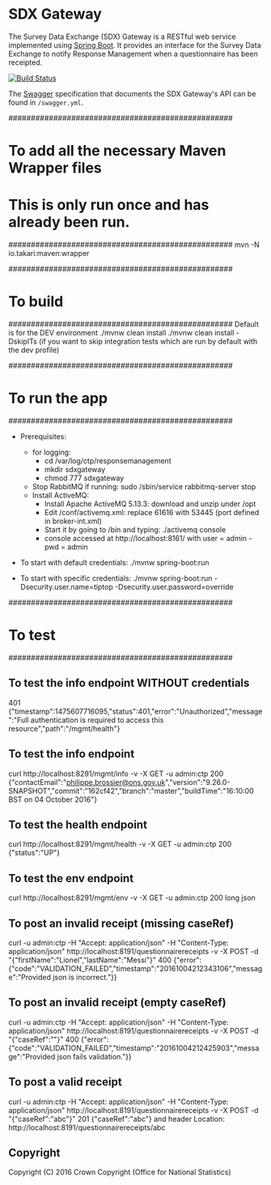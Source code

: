 # SDX Gateway
The Survey Data Exchange (SDX) Gateway is a RESTful web service implemented using [Spring Boot](http://projects.spring.io/spring-boot/). It provides an interface for the Survey Data Exchange to notify Response Management when a questionnaire has been receipted.

[![Build Status](https://travis-ci.org/ONSdigital/rm-sdx-gateway.svg?branch=master)](https://travis-ci.org/ONSdigital/rm-sdx-gateway)

The [Swagger](http://swagger.io/) specification that documents the SDX Gateway's API can be found in `/swagger.yml`.


##################################################
# To add all the necessary Maven Wrapper files
#
# This is only run once and has already been run.
##################################################
mvn -N io.takari:maven:wrapper


##################################################
# To build
##################################################
Default is for the DEV environment
./mvnw clean install
./mvnw clean install -DskipITs (if you want to skip integration tests which are run by default with the dev profile)


##################################################
# To run the app
##################################################
- Prerequisites:
    - for logging:
        - cd /var/log/ctp/responsemanagement
        - mkdir sdxgateway
        - chmod 777 sdxgateway
    - Stop RabbitMQ if running: sudo /sbin/service rabbitmq-server stop
    - Install ActiveMQ:
        - Install Apache ActiveMQ 5.13.3: download and unzip under /opt
        - Edit /conf/activemq.xml: replace 61616 with 53445 (port defined in broker-int.xml)
        - Start it by going to /bin and typing: ./activemq console
        - console accessed at http://localhost:8161/ with user = admin - pwd = admin

- To start with default credentials:
    ./mvnw spring-boot:run

- To start with specific credentials:
    ./mvnw spring-boot:run -Dsecurity.user.name=tiptop -Dsecurity.user.password=override


##################################################
# To test
##################################################
## To test the info endpoint WITHOUT credentials
401 {"timestamp":1475607716095,"status":401,"error":"Unauthorized","message":"Full authentication is required to access this resource","path":"/mgmt/health"}


## To test the info endpoint
curl http://localhost:8291/mgmt/info -v -X GET -u admin:ctp
200 {"contactEmail":"philippe.brossier@ons.gov.uk","version":"9.26.0-SNAPSHOT","commit":"162cf42","branch":"master","buildTime":"16:10:00 BST on 04 October 2016"}


## To test the health endpoint
curl http://localhost:8291/mgmt/health -v -X GET -u admin:ctp
200 {"status":"UP"}


## To test the env endpoint
curl http://localhost:8291/mgmt/env -v -X GET -u admin:ctp
200 long json


## To post an invalid receipt (missing caseRef)
curl -u admin:ctp -H "Accept: application/json" -H "Content-Type: application/json" http://localhost:8191/questionnairereceipts -v -X POST -d "{\"firstName\":\"Lionel\",\"lastName\":\"Messi\"}"
400 {"error":{"code":"VALIDATION_FAILED","timestamp":"20161004212343106","message":"Provided json is incorrect."}}


## To post an invalid receipt (empty caseRef)
curl -u admin:ctp -H "Accept: application/json" -H "Content-Type: application/json" http://localhost:8191/questionnairereceipts -v -X POST -d "{\"caseRef\":\"\"}"
400 {"error":{"code":"VALIDATION_FAILED","timestamp":"20161004212425903","message":"Provided json fails validation."}}


## To post a valid receipt
curl -u admin:ctp -H "Accept: application/json" -H "Content-Type: application/json" http://localhost:8191/questionnairereceipts -v -X POST -d "{\"caseRef\":\"abc\"}"
201 {"caseRef":"abc"} and header Location: http://localhost:8191/questionnairereceipts/abc


## Copyright
Copyright (C) 2016 Crown Copyright (Office for National Statistics)
